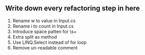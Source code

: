﻿## Write down every refactoring step in here
1. Rename w to value in Input.cs
2. Rename i to count in Input.cs
3. Introduce space patten for \s+
4. Extra split as method
5. Use LINQ.Select instead of for loop
6. Remove un-readable comment
